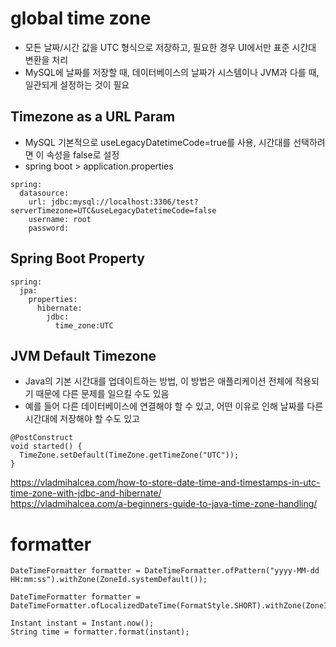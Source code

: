 # global time zone
- 모든 날짜/시간 값을 UTC 형식으로 저장하고, 필요한 경우 UI에서만 표준 시간대 변환을 처리
- MySQL에 날짜를 저장할 때, 데이터베이스의 날짜가 시스템이나 JVM과 다를 때, 일관되게 설정하는 것이 필요

## Timezone as a URL Param
- MySQL 기본적으로 useLegacyDatetimeCode=true를 사용, 시간대를 선택하려면 이 속성을 false로 설정
- spring boot > application.properties
````
spring:
  datasource:
    url: jdbc:mysql://localhost:3306/test?serverTimezone=UTC&useLegacyDatetimeCode=false
    username: root
    password:
````

## Spring Boot Property
````
spring:
  jpa:
    properties:
      hibernate:  
        jdbc:
          time_zone:UTC
````

## JVM Default Timezone
- Java의 기본 시간대를 업데이트하는 방법, 이 방법은 애플리케이션 전체에 적용되기 때문에 다른 문제를 일으킬 수도 있음
- 예를 들어 다른 데이터베이스에 연결해야 할 수 있고, 어떤 이유로 인해 날짜를 다른 시간대에 저장해야 할 수도 있고
````
@PostConstruct
void started() {
  TimeZone.setDefault(TimeZone.getTimeZone("UTC"));
}
````

https://vladmihalcea.com/how-to-store-date-time-and-timestamps-in-utc-time-zone-with-jdbc-and-hibernate/  
https://vladmihalcea.com/a-beginners-guide-to-java-time-zone-handling/

# formatter
````
DateTimeFormatter formatter = DateTimeFormatter.ofPattern("yyyy-MM-dd HH:mm:ss").withZone(ZoneId.systemDefault());
````
````
DateTimeFormatter formatter = DateTimeFormatter.ofLocalizedDateTime(FormatStyle.SHORT).withZone(ZoneId.systemDefault());
````
````
Instant instant = Instant.now();
String time = formatter.format(instant);
````